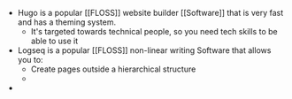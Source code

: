 - Hugo is a popular [[FLOSS]] website builder [[Software]] that is very fast and has a theming system.
	- It's targeted towards technical people, so you need tech skills to be able to use it
- Logseq is a popular [[FLOSS]] non-linear writing Software that allows you to:
	- Create pages outside a hierarchical structure
	-
-